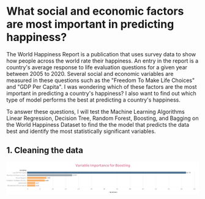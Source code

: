 
# What social and economic factors are most important in predicting happiness?

The World Happiness Report is a publication that uses survey data to show how people across the world rate their happiness. An entry in the report is a country's average response to life evaluation questions for a given year between 2005 to 2020. Several social and economic variables are measured in these questions such as the "Freedom To Make Life Choices" and "GDP Per Capita". I was wondering which of these factors are the most important in predicting a country's happiness? I also want to find out which type of model performs the best at predicting a country's happiness.

To answer these questions, I will test the Machine Learning Algorithms Linear Regression, Decision Tree, Random Forest, Boosting, and Bagging on the World Happiness Dataset to find the the model that predicts the data best and identify the most statistically significant variables.

## 1. Cleaning the data 

![plot](/Graphs/Importance-Boosting.png)



